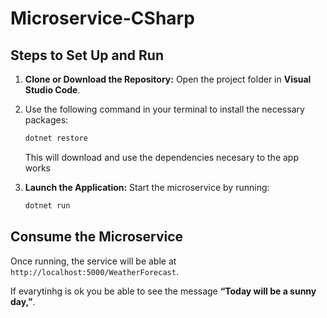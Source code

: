 # Microservice-CSharp

## Steps to Set Up and Run

1. **Clone or Download the Repository:** Open the project folder in **Visual Studio Code**.

2. Use the following command in your terminal to install the necessary packages:

    ```bash
    dotnet restore
    ```
    This will download and use the dependencies necesary to the app works

3. **Launch the Application:** Start the microservice by running:

    ```bash
    dotnet run
    ```

## Consume the Microservice

Once running, the service will be able at `http://localhost:5000/WeatherForecast`. 

If evarytinhg is ok you be able to see the message **“Today will be a sunny day,”**.
